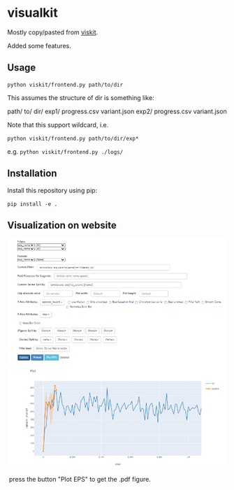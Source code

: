 

# visualkit

Mostly copy/pasted from [viskit](https://github.com/vitchyr/viskit).

Added some features.

## Usage

```
python viskit/frontend.py path/to/dir
```

This assumes the structure of dir is something like:

path/
    to/
        dir/
            exp1/
                progress.csv
                variant.json
            exp2/
                progress.csv
                variant.json

Note that this support wildcard, i.e.

```
python viskit/frontend.py path/to/dir/exp*
```



e.g. `python viskit/frontend.py ./logs/`



## Installation

Install this repository using pip:

```
pip install -e .
```



## Visualization on website

![plot_img](assets/plot_img.png)



​	press the button "Plot EPS" to get the .pdf figure.